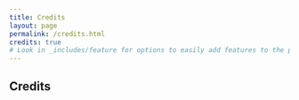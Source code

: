 ```yaml
---
title: Credits
layout: page
permalink: /credits.html
credits: true
# Look in _includes/feature for options to easily add features to the page
---
```


## Credits